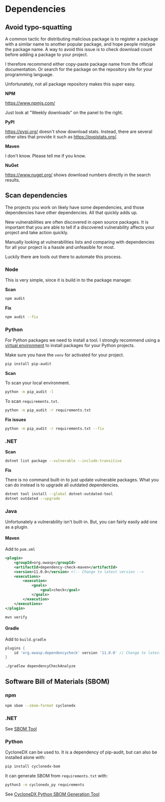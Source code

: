 # Dependencies

## Avoid typo-squatting

A common tactic for distributing malicious package is to register a package with a similar name to another popular package, and hope people mistype the package name.
A way to avoid this issue is to check download count before adding a package to
your project.

I therefore recommend either copy-paste package name from the official documentation.
Or search for the package on the repository site for your programming language.

Unfortunately, not all package repository makes this super easy.

**NPM**

<https://www.npmjs.com/>

Just look at "Weekly downloads" on the panel to the right.

**PyPI**

<https://pypi.org/> doesn't show download stats.
Instead, there are several other sites that provide it such as
<https://pypistats.org/>.

**Maven**

I don't know.
Please tell me if you know.

**NuGet**

<https://www.nuget.org/> shows download numbers directly in the search results.

## Scan dependencies

The projects you work on likely have some dependencies, and those dependencies
have other dependencies.
All that quickly adds up.

New vulnerabilities are often discovered in open source packages.
It is important that you are able to tell if a discovered vulnerability affects
your project and take action quickly.

Manually looking at vulnerabilities lists and comparing with dependencies for
all your project is a hassle and unfeasible for most.

Luckily there are tools out there to automate this process.

### Node

This is very simple, since it is build in to the package manager.

**Scan**

```sh
npm audit
```

**Fix**

```sh
npm audit --fix
```

### Python

For Python packages we need to install a tool.
I strongly recommend using a [virtual
environment](https://realpython.com/python-virtual-environments-a-primer/) to
install packages for your Python projects.

Make sure you have the `venv` for activated for your project.

```sh
pip install pip-audit
```

**Scan**

To scan your local environment.

```sh
python -m pip_audit -l
```

To scan `requirements.txt`.

```sh
python -m pip_audit -r requirements.txt
```

**Fix issues**

```sh
python -m pip_audit -r requirements.txt --fix
```

### .NET

**Scan**

```sh
dotnet list package --vulnerable --include-transitive
```

**Fix**

There is no command built-in to just update vulnerable packages.
What you can do instead is to upgrade all outdated dependencies.

```sh
dotnet tool install --global dotnet-outdated-tool
dotnet outdated --upgrade
```

### Java

Unfortunately a vulnerability isn't built-in.
But, you can fairly easily add one as a plugin.

#### Maven

Add to `pom.xml`

```xml
<plugin>
    <groupId>org.owasp</groupId>
    <artifactId>dependency-check-maven</artifactId>
    <version>11.0.0</version> <!-- Change to latest version -->
    <executions>
        <execution>
            <goals>
                <goal>check</goal>
            </goals>
        </execution>
    </executions>
</plugin>
```

```sh
mvn verify
```

#### Gradle

Add to `build.gradle`

```groovy
plugins {
    id 'org.owasp.dependencycheck' version '11.0.0' // Change to latest version
}
```

```sh
./gradlew dependencyCheckAnalyze
```

## Software Bill of Materials (SBOM)

### npm

```sh
npm sbom --sbom-format cyclonedx
```

### .NET

See [SBOM Tool](https://github.com/microsoft/sbom-tool)

### Python

CycloneDX can be used to.
It is a dependency of pip-audit, but can also be installed alone with:

```sh
pip install cyclonedx-bom
```

It can generate SBOM from `requirements.txt` with:

```sh
python3 -m cyclonedx_py requirements
```

See [CycloneDX Python SBOM Generation Tool](https://github.com/CycloneDX/cyclonedx-python)
